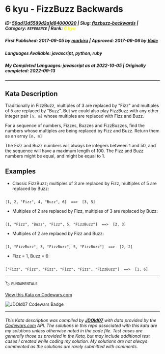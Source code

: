 # 6 kyu - FizzBuzz Backwards

##### **ID**: [59ad13d5589d2a1d84000020](https://www.codewars.com/kata/59ad13d5589d2a1d84000020) | **Slug**: [fizzbuzz-backwards](https://www.codewars.com/kata/59ad13d5589d2a1d84000020) | **Category**: `REFERENCE` | **Rank**: <span style="color:yellow">6 kyu</span>

##### **First Published**: 2017-09-05 ***by*** [marbiru](https://www.codewars.com/users/marbiru) | **Approved**: 2017-09-06 ***by*** [Voile](https://www.codewars.com/users/Voile)

##### **Languages Available**: javascript, python, ruby

##### **My Completed Languages**: javascript ***as at*** 2022-10-05 | **Originally completed**: 2022-09-13

---

## Kata Description


Traditionally in FizzBuzz, multiples of 3 are replaced by "Fizz" and multiples of 5 are replaced by "Buzz". But we could also play FizzBuzz with any other integer pair `[n, m]` whose multiples are replaced with Fizz and Buzz. 



For a sequence of numbers, Fizzes, Buzzes and FizzBuzzes, find the numbers whose multiples are being replaced by Fizz and Buzz. Return them as an array `[n, m]`



The Fizz and Buzz numbers will always be integers between 1 and 50, and the sequence will have a maximum length of 100. The Fizz and Buzz numbers might be equal, and might be equal to 1.



## Examples

* Classic FizzBuzz; multiples of 3 are replaced by Fizz, multiples of 5 are replaced by Buzz:

```

[1, 2, "Fizz", 4, "Buzz", 6]  ==>  [3, 5] 

```

* Multiples of 2 are replaced by Fizz, multiples of 3 are replaced by Buzz:

```

[1, "Fizz", "Buzz", "Fizz", 5, "FizzBuzz"]  ==>  [2, 3]

```

* Multiples of 2 are replaced by Fizz and Buzz:

```

[1, "FizzBuzz", 3, "FizzBuzz", 5, "FizzBuzz"]  ==>  [2, 2]

```

* Fizz = 1, Buzz = 6:

```

["Fizz", "Fizz", "Fizz", "Fizz", "Fizz", "FizzBuzz"]  ==>  [1, 6]

```

---


🏷 `FUNDAMENTALS`


[View this Kata on Codewars.com](https://www.codewars.com/kata/59ad13d5589d2a1d84000020)

![](https://www.codewars.com/users/jdold07/badges/large "JDOld07 Codewars Badge")

---

###### *This Kata description was compiled by [**JDOld07**](https://tpstech.dev) with data provided by the [Codewars.com](https://www.codewars.com) API.  The solutions in this repo associated with this kata are my solutions unless otherwise noted in the code file.  Test cases are generally those as provided in the Kata, but may include additional test cases I created while coding my solution.  My solutions are not always commented as the solutions are rarely submitted with comments.*
